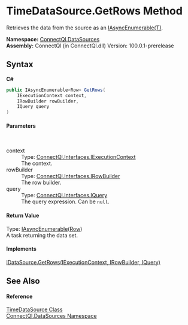 # TimeDataSource.GetRows Method 
 

Retrieves the data from the source as an <a href="T_ConnectQl_AsyncEnumerables_IAsyncEnumerable_1">IAsyncEnumerable(T)</a>.

**Namespace:**&nbsp;<a href="N_ConnectQl_DataSources">ConnectQl.DataSources</a><br />**Assembly:**&nbsp;ConnectQl (in ConnectQl.dll) Version: 100.0.1-prerelease

## Syntax

**C#**<br />
``` C#
public IAsyncEnumerable<Row> GetRows(
	IExecutionContext context,
	IRowBuilder rowBuilder,
	IQuery query
)
```


#### Parameters
&nbsp;<dl><dt>context</dt><dd>Type: <a href="T_ConnectQl_Interfaces_IExecutionContext">ConnectQl.Interfaces.IExecutionContext</a><br />The context.</dd><dt>rowBuilder</dt><dd>Type: <a href="T_ConnectQl_Interfaces_IRowBuilder">ConnectQl.Interfaces.IRowBuilder</a><br />The row builder.</dd><dt>query</dt><dd>Type: <a href="T_ConnectQl_Interfaces_IQuery">ConnectQl.Interfaces.IQuery</a><br />The query expression. Can be `null`.</dd></dl>

#### Return Value
Type: <a href="T_ConnectQl_AsyncEnumerables_IAsyncEnumerable_1">IAsyncEnumerable</a>(<a href="T_ConnectQl_Results_Row">Row</a>)<br />A task returning the data set.

#### Implements
<a href="M_ConnectQl_Interfaces_IDataSource_GetRows">IDataSource.GetRows(IExecutionContext, IRowBuilder, IQuery)</a><br />

## See Also


#### Reference
<a href="T_ConnectQl_DataSources_TimeDataSource">TimeDataSource Class</a><br /><a href="N_ConnectQl_DataSources">ConnectQl.DataSources Namespace</a><br />